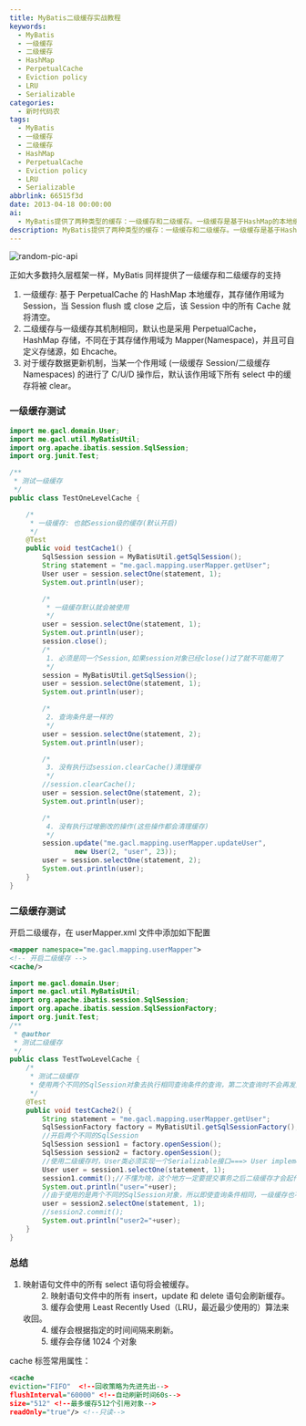 ```yaml
---
title: MyBatis二级缓存实战教程
keywords:
  - MyBatis
  - 一级缓存
  - 二级缓存
  - HashMap
  - PerpetualCache
  - Eviction policy
  - LRU
  - Serializable
categories:
  - 新时代码农
tags:
  - MyBatis
  - 一级缓存
  - 二级缓存
  - HashMap
  - PerpetualCache
  - Eviction policy
  - LRU
  - Serializable
abbrlink: 66515f3d
date: 2013-04-18 00:00:00
ai:
  - MyBatis提供了两种类型的缓存：一级缓存和二级缓存。一级缓存是基于HashMap的本地缓存，作用域为Session。二级缓存也是基于HashMap存储，但作用域为Mapper(Namespace)，并支持自定义存储源如Ehcache。当执行C/U/D操作时，相应的作用域下的缓存会被清空。测试代码展示了如何使用MyBatis的一级和二级缓存。一级缓存默认开启且只能在同一Session中使用相同条件查询时生效。二级缓存需要配置并在User类中实现Serializable接口，支持跨SqlSession的数据共享。总结中还介绍了cache标签的常用属性，如回收策略、自动刷新时间、最大缓存大小等。
description: MyBatis提供了两种类型的缓存：一级缓存和二级缓存。一级缓存是基于HashMap的本地缓存，作用域为Session。二级缓存也是基于HashMap存储，但作用域为Mapper(Namespace)，并支持自定义存储源如Ehcache。当执行C/U/D操作时，相应的作用域下的缓存会被清空。测试代码展示了如何使用MyBatis的一级和二级缓存。一级缓存默认开启且只能在同一Session中使用相同条件查询时生效。二级缓存需要配置并在User类中实现Serializable接口，支持跨SqlSession的数据共享。总结中还介绍了cache标签的常用属性，如回收策略、自动刷新时间、最大缓存大小等。
---
```


<!-- markdownlint-disable-next-line MD033 -->
<meta name="referrer" content="no-referrer"/>

![random-pic-api](https://api.dong4j.ink:1024/cover)

正如大多数持久层框架一样，MyBatis 同样提供了一级缓存和二级缓存的支持

1. 一级缓存: 基于 PerpetualCache 的 HashMap 本地缓存，其存储作用域为 Session，当 Session flush 或 close 之后，该 Session 中的所有 Cache 就将清空。
2. 二级缓存与一级缓存其机制相同，默认也是采用 PerpetualCache，HashMap 存储，不同在于其存储作用域为 Mapper(Namespace)，并且可自定义存储源，如 Ehcache。
3. 对于缓存数据更新机制，当某一个作用域 (一级缓存 Session/二级缓存 Namespaces) 的进行了 C/U/D 操作后，默认该作用域下所有 select 中的缓存将被 clear。

### 一级缓存测试

```java
import me.gacl.domain.User;
import me.gacl.util.MyBatisUtil;
import org.apache.ibatis.session.SqlSession;
import org.junit.Test;

/**
 * 测试一级缓存
 */
public class TestOneLevelCache {

    /*
     * 一级缓存: 也就Session级的缓存(默认开启)
     */
    @Test
    public void testCache1() {
        SqlSession session = MyBatisUtil.getSqlSession();
        String statement = "me.gacl.mapping.userMapper.getUser";
        User user = session.selectOne(statement, 1);
        System.out.println(user);

        /*
         * 一级缓存默认就会被使用
         */
        user = session.selectOne(statement, 1);
        System.out.println(user);
        session.close();
        /*
         1. 必须是同一个Session,如果session对象已经close()过了就不可能用了
         */
        session = MyBatisUtil.getSqlSession();
        user = session.selectOne(statement, 1);
        System.out.println(user);

        /*
         2. 查询条件是一样的
         */
        user = session.selectOne(statement, 2);
        System.out.println(user);

        /*
         3. 没有执行过session.clearCache()清理缓存
         */
        //session.clearCache();
        user = session.selectOne(statement, 2);
        System.out.println(user);

        /*
         4. 没有执行过增删改的操作(这些操作都会清理缓存)
         */
        session.update("me.gacl.mapping.userMapper.updateUser",
                new User(2, "user", 23));
        user = session.selectOne(statement, 2);
        System.out.println(user);
    }
}

```

### 二级缓存测试

开启二级缓存，在 userMapper.xml 文件中添加如下配置

```xml
<mapper namespace="me.gacl.mapping.userMapper">
<!-- 开启二级缓存 -->
<cache/>
```

```java
import me.gacl.domain.User;
import me.gacl.util.MyBatisUtil;
import org.apache.ibatis.session.SqlSession;
import org.apache.ibatis.session.SqlSessionFactory;
import org.junit.Test;
/**
 * @author
 * 测试二级缓存
 */
public class TestTwoLevelCache {
    /*
     * 测试二级缓存
     * 使用两个不同的SqlSession对象去执行相同查询条件的查询，第二次查询时不会再发送SQL语句，而是直接从缓存中取出数据
     */
    @Test
    public void testCache2() {
        String statement = "me.gacl.mapping.userMapper.getUser";
        SqlSessionFactory factory = MyBatisUtil.getSqlSessionFactory();
        //开启两个不同的SqlSession
        SqlSession session1 = factory.openSession();
        SqlSession session2 = factory.openSession();
        //使用二级缓存时，User类必须实现一个Serializable接口===> User implements Serializable
        User user = session1.selectOne(statement, 1);
        session1.commit();//不懂为啥，这个地方一定要提交事务之后二级缓存才会起作用
        System.out.println("user="+user);
        //由于使用的是两个不同的SqlSession对象，所以即使查询条件相同，一级缓存也不会开启使用
        user = session2.selectOne(statement, 1);
        //session2.commit();
        System.out.println("user2="+user);
    }
}
```

### 总结

1. 映射语句文件中的所有 select 语句将会被缓存。  
   　　 2. 映射语句文件中的所有 insert，update 和 delete 语句会刷新缓存。  
   　　 3. 缓存会使用 Least Recently Used（LRU，最近最少使用的）算法来收回。  
   　　 4. 缓存会根据指定的时间间隔来刷新。  
   　　 5. 缓存会存储 1024 个对象

cache 标签常用属性：

```xml
<cache
eviction="FIFO"  <!--回收策略为先进先出-->
flushInterval="60000" <!--自动刷新时间60s-->
size="512" <!--最多缓存512个引用对象-->
readOnly="true"/> <!--只读-->
```
